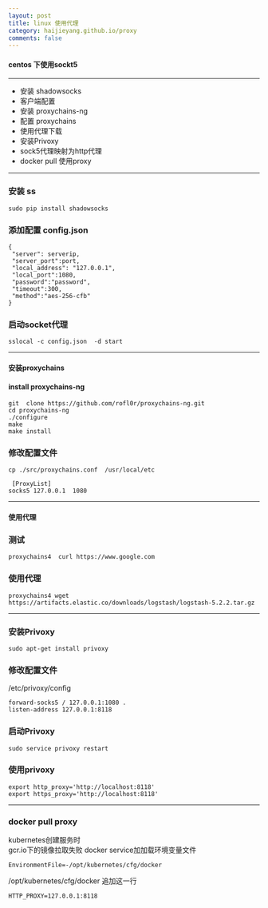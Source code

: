 ```yaml
---
layout: post
title: linux 使用代理
category: haijieyang.github.io/proxy
comments: false
---
```



#### centos 下使用sockt5 
---
  * 安装 shadowsocks
  * 客户端配置
  * 安装 proxychains-ng
  * 配置 proxychains  
  * 使用代理下载
  * 安装Privoxy
  * sock5代理映射为http代理
  * docker pull 使用proxy
  
---

### 安装 ss
```
sudo pip install shadowsocks
```
### 添加配置 config.json
    {
     "server": serverip,
     "server_port":port,
     "local_address": "127.0.0.1",
     "local_port":1080,
     "password":"password",
     "timeout":300,
     "method":"aes-256-cfb"
    }

### 启动socket代理
```
sslocal -c config.json  -d start
```
------------------------------------

#### 安装proxychains 

####  install proxychains-ng

```
git  clone https://github.com/rofl0r/proxychains-ng.git
cd proxychains-ng
./configure
make
make install
```

### 修改配置文件
```
cp ./src/proxychains.conf  /usr/local/etc
```
```
 [ProxyList]
socks5 127.0.0.1  1080
```
------------------------------------

#### 使用代理

### 测试
```
proxychains4  curl https://www.google.com
```
### 使用代理

```
proxychains4 wget https://artifacts.elastic.co/downloads/logstash/logstash-5.2.2.tar.gz
```

------------------------------------

### 安装Privoxy

```
sudo apt-get install privoxy
```

### 修改配置文件
/etc/privoxy/config  

```
forward-socks5 / 127.0.0.1:1080 .  
listen-address 127.0.0.1:8118
```

### 启动Privoxy
```
sudo service privoxy restart
```

### 使用privoxy
```
export http_proxy='http://localhost:8118'
export https_proxy='http://localhost:8118'
```

------------------------------------
### docker pull  proxy
kubernetes创建服务时  
gcr.io下的镜像拉取失败
docker service加加载环境变量文件

```
EnvironmentFile=-/opt/kubernetes/cfg/docker
```

/opt/kubernetes/cfg/docker 追加这一行

```
HTTP_PROXY=127.0.0.1:8118
```
